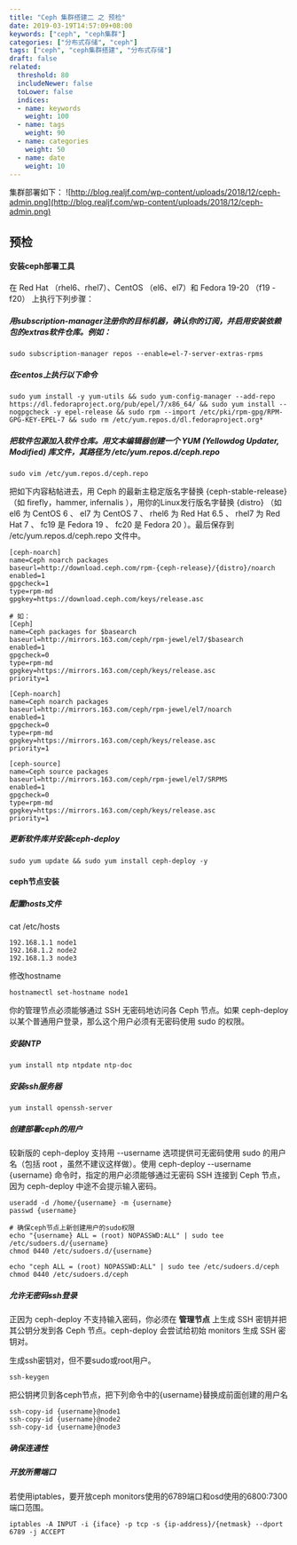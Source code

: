```yaml
---
title: "Ceph 集群搭建二 之 预检"
date: 2019-03-19T14:57:09+08:00
keywords: ["ceph", "ceph集群"]
categories: ["分布式存储", "ceph"]
tags: ["ceph", "ceph集群搭建", "分布式存储"]
draft: false
related:
  threshold: 80
  includeNewer: false
  toLower: false
  indices:
  - name: keywords
    weight: 100
  - name: tags
    weight: 90
  - name: categories
    weight: 50
  - name: date
    weight: 10
---
```


集群部署如下：
![http://blog.realjf.com/wp-content/uploads/2018/12/ceph-admin.png](http://blog.realjf.com/wp-content/uploads/2018/12/ceph-admin.png)

## 预检
#### 安装ceph部署工具
在 Red Hat （rhel6、rhel7）、CentOS （el6、el7）和 Fedora 19-20 （f19 - f20） 上执行下列步骤：
##### 用subscription-manager注册你的目标机器，确认你的订阅，并启用安装依赖包的extras软件仓库。例如：
```
sudo subscription-manager repos --enable=el-7-server-extras-rpms
```

##### 在centos上执行以下命令
```
sudo yum install -y yum-utils && sudo yum-config-manager --add-repo https://dl.fedoraproject.org/pub/epel/7/x86_64/ && sudo yum install --nogpgcheck -y epel-release && sudo rpm --import /etc/pki/rpm-gpg/RPM-GPG-KEY-EPEL-7 && sudo rm /etc/yum.repos.d/dl.fedoraproject.org*
```

##### 把软件包源加入软件仓库。用文本编辑器创建一个 YUM (Yellowdog Updater, Modified) 库文件，其路径为 /etc/yum.repos.d/ceph.repo 
```
sudo vim /etc/yum.repos.d/ceph.repo
```
把如下内容粘帖进去，用 Ceph 的最新主稳定版名字替换 {ceph-stable-release} （如 firefly，hammer, infernalis ），用你的Linux发行版名字替换 {distro} （如 el6 为 CentOS 6 、 el7 为 CentOS 7 、 rhel6 为 Red Hat 6.5 、 rhel7 为 Red Hat 7 、 fc19 是 Fedora 19 、 fc20 是 Fedora 20 ）。最后保存到 /etc/yum.repos.d/ceph.repo 文件中。

```
[ceph-noarch]
name=Ceph noarch packages
baseurl=http://download.ceph.com/rpm-{ceph-release}/{distro}/noarch
enabled=1
gpgcheck=1
type=rpm-md
gpgkey=https://download.ceph.com/keys/release.asc

# 如：
[Ceph]
name=Ceph packages for $basearch
baseurl=http://mirrors.163.com/ceph/rpm-jewel/el7/$basearch
enabled=1
gpgcheck=0
type=rpm-md
gpgkey=https://mirrors.163.com/ceph/keys/release.asc
priority=1

[Ceph-noarch]
name=Ceph noarch packages
baseurl=http://mirrors.163.com/ceph/rpm-jewel/el7/noarch
enabled=1
gpgcheck=0
type=rpm-md
gpgkey=https://mirrors.163.com/ceph/keys/release.asc
priority=1

[ceph-source]
name=Ceph source packages
baseurl=http://mirrors.163.com/ceph/rpm-jewel/el7/SRPMS
enabled=1
gpgcheck=0
type=rpm-md
gpgkey=https://mirrors.163.com/ceph/keys/release.asc
priority=1
```

##### 更新软件库并安装ceph-deploy
```
sudo yum update && sudo yum install ceph-deploy -y
```

#### ceph节点安装
##### 配置hosts文件
cat /etc/hosts
```
192.168.1.1 node1
192.168.1.2 node2
192.168.1.3 node3
```
修改hostname
```
hostnamectl set-hostname node1
```


你的管理节点必须能够通过 SSH 无密码地访问各 Ceph 节点。如果 ceph-deploy 以某个普通用户登录，那么这个用户必须有无密码使用 sudo 的权限。

##### 安装NTP
```
yum install ntp ntpdate ntp-doc
```

##### 安装ssh服务器
```
yum install openssh-server
```

##### 创建部署ceph的用户
较新版的 ceph-deploy 支持用 --username 选项提供可无密码使用 sudo 的用户名（包括 root ，虽然不建议这样做）。使用 ceph-deploy --username {username} 命令时，指定的用户必须能够通过无密码 SSH 连接到 Ceph 节点，因为 ceph-deploy 中途不会提示输入密码。

```
useradd -d /home/{username} -m {username}
passwd {username}

# 确保ceph节点上新创建用户的sudo权限
echo "{username} ALL = (root) NOPASSWD:ALL" | sudo tee /etc/sudoers.d/{username}
chmod 0440 /etc/sudoers.d/{username}

echo "ceph ALL = (root) NOPASSWD:ALL" | sudo tee /etc/sudoers.d/ceph
chmod 0440 /etc/sudoers.d/ceph
```

##### 允许无密码ssh登录
正因为 ceph-deploy 不支持输入密码，你必须在 **管理节点** 上生成 SSH 密钥并把其公钥分发到各 Ceph 节点。ceph-deploy 会尝试给初始 monitors 生成 SSH 密钥对。

生成ssh密钥对，但不要sudo或root用户。
```
ssh-keygen
```
把公钥拷贝到各ceph节点，把下列命令中的{username}替换成前面创建的用户名
```
ssh-copy-id {username}@node1
ssh-copy-id {username}@node2
ssh-copy-id {username}@node3
```


##### 确保连通性

##### 开放所需端口
若使用iptables，要开放ceph monitors使用的6789端口和osd使用的6800:7300端口范围。
```
iptables -A INPUT -i {iface} -p tcp -s {ip-address}/{netmask} --dport 6789 -j ACCEPT
```



